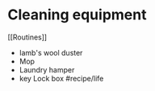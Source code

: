 # Cleaning equipment
[[Routines]]

* lamb's wool duster
* Mop
* Laundry hamper
* key Lock box
#recipe/life
